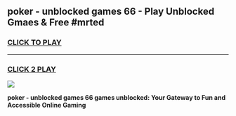 
## poker - unblocked games 66 - Play Unblocked Gmaes & Free #mrted
<h3>
<a href="https://premium.freeplayer.one?title=poker_-_unblocked_games_66&ref=03M">CLICK TO PLAY</a></h3>
<hr>

<h3>
<a href="https://premium.freeplayer.one?title=poker_-_unblocked_games_66&ref=03M">CLICK 2 PLAY</a>
  
</h3>

<a href="https://premium.freeplayer.one?title=poker_-_unblocked_games_66&ref=03M"><img src="https://clearcache.store/games.png"></a>


**poker - unblocked games 66 games unblocked: Your Gateway to Fun and Accessible Online Gaming**
